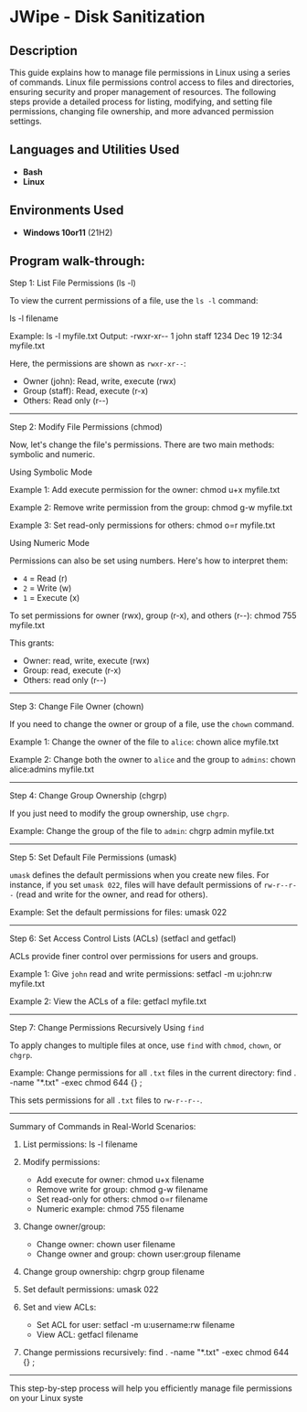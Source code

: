 <h1>JWipe - Disk Sanitization</h1>

<h2>Description</h2>
This guide explains how to manage file permissions in Linux using a series of commands. Linux file permissions control access to files and directories, ensuring security and proper management of resources. The following steps provide a detailed process for listing, modifying, and setting file permissions, changing file ownership, and more advanced permission settings.
<br />


<h2>Languages and Utilities Used</h2>

- <b>Bash</b> 
- <b>Linux</b>

<h2>Environments Used </h2>

- <b>Windows 10or11</b> (21H2)

<h2>Program walk-through:</h2>

Step 1: List File Permissions (ls -l)

To view the current permissions of a file, use the `ls -l` command:

ls -l filename

Example:
ls -l myfile.txt
Output:
-rwxr-xr-- 1 john staff 1234 Dec 19 12:34 myfile.txt

Here, the permissions are shown as `rwxr-xr--`:
- Owner (john): Read, write, execute (rwx)
- Group (staff): Read, execute (r-x)
- Others: Read only (r--)

---

Step 2: Modify File Permissions (chmod)

Now, let's change the file's permissions. There are two main methods: symbolic and numeric.

Using Symbolic Mode

Example 1: Add execute permission for the owner:
chmod u+x myfile.txt

Example 2: Remove write permission from the group:
chmod g-w myfile.txt

Example 3: Set read-only permissions for others:
chmod o=r myfile.txt

Using Numeric Mode

Permissions can also be set using numbers. Here's how to interpret them:
- `4` = Read (r)
- `2` = Write (w)
- `1` = Execute (x)

To set permissions for owner (rwx), group (r-x), and others (r--):
chmod 755 myfile.txt

This grants:
- Owner: read, write, execute (rwx)
- Group: read, execute (r-x)
- Others: read only (r--)

---

Step 3: Change File Owner (chown)

If you need to change the owner or group of a file, use the `chown` command.

Example 1: Change the owner of the file to `alice`:
chown alice myfile.txt

Example 2: Change both the owner to `alice` and the group to `admins`:
chown alice:admins myfile.txt

---

Step 4: Change Group Ownership (chgrp)

If you just need to modify the group ownership, use `chgrp`.

Example: Change the group of the file to `admin`:
chgrp admin myfile.txt

---

Step 5: Set Default File Permissions (umask)

`umask` defines the default permissions when you create new files. For instance, if you set `umask 022`, files will have default permissions of `rw-r--r--` (read and write for the owner, and read for others).

Example: Set the default permissions for files:
umask 022

---

Step 6: Set Access Control Lists (ACLs) (setfacl and getfacl)

ACLs provide finer control over permissions for users and groups.

Example 1: Give `john` read and write permissions:
setfacl -m u:john:rw myfile.txt

Example 2: View the ACLs of a file:
getfacl myfile.txt

---

Step 7: Change Permissions Recursively Using `find`

To apply changes to multiple files at once, use `find` with `chmod`, `chown`, or `chgrp`.

Example: Change permissions for all `.txt` files in the current directory:
find . -name "*.txt" -exec chmod 644 {} \;

This sets permissions for all `.txt` files to `rw-r--r--`.

---

Summary of Commands in Real-World Scenarios:

1. List permissions:
   ls -l filename

2. Modify permissions:
   - Add execute for owner: chmod u+x filename
   - Remove write for group: chmod g-w filename
   - Set read-only for others: chmod o=r filename
   - Numeric example: chmod 755 filename

3. Change owner/group:
   - Change owner: chown user filename
   - Change owner and group: chown user:group filename

4. Change group ownership:
   chgrp group filename

5. Set default permissions:
   umask 022

6. Set and view ACLs:
   - Set ACL for user: setfacl -m u:username:rw filename
   - View ACL: getfacl filename

7. Change permissions recursively:
   find . -name "*.txt" -exec chmod 644 {} \;

---

This step-by-step process will help you efficiently manage file permissions on your Linux syste
